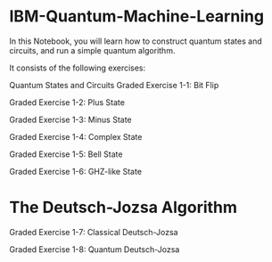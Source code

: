 # IBM-Quantum-Machine-Learning
In this Notebook, you will learn how to construct quantum states and circuits, and run a simple quantum algorithm.

It consists of the following exercises:

Quantum States and Circuits
Graded Exercise 1-1: Bit Flip

Graded Exercise 1-2: Plus State

Graded Exercise 1-3: Minus State

Graded Exercise 1-4: Complex State

Graded Exercise 1-5: Bell State

Graded Exercise 1-6: GHZ-like State

# The Deutsch-Jozsa Algorithm

Graded Exercise 1-7: Classical Deutsch-Jozsa

Graded Exercise 1-8: Quantum Deutsch-Jozsa
